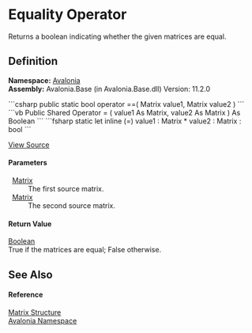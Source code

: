 # Equality Operator


Returns a boolean indicating whether the given matrices are equal.



## Definition
**Namespace:** <a href="N_Avalonia">Avalonia</a>  
**Assembly:** Avalonia.Base (in Avalonia.Base.dll) Version: 11.2.0

<Tabs groupId="api-code-preview">
<TabItem value="csharp" label="C#">
```csharp
public static bool operator ==(
	Matrix value1,
	Matrix value2
)
```
</TabItem>
<TabItem value="vb" label="VB">
```vb
Public Shared Operator = ( 
	value1 As Matrix,
	value2 As Matrix
) As Boolean
```
</TabItem>
<TabItem value="fsharp" label="F#">
```fsharp
static let inline (=)
        value1 : Matrix * 
        value2 : Matrix  : bool
```
</TabItem>
</Tabs>



<a href="https://github.com/AvaloniaUI/Avalonia/tree/master/src/Avalonia.Base/Matrix.cs#L190" title="View the source code">View Source</a>



#### Parameters
<dl><dt>  <a href="T_Avalonia_Matrix">Matrix</a></dt><dd>The first source matrix.</dd><dt>  <a href="T_Avalonia_Matrix">Matrix</a></dt><dd>The second source matrix.</dd></dl>

#### Return Value
<a href="https://learn.microsoft.com/dotnet/api/system.boolean" target="_blank" rel="noopener noreferrer">Boolean</a>  
True if the matrices are equal; False otherwise.

## See Also


#### Reference
<a href="T_Avalonia_Matrix">Matrix Structure</a>  
<a href="N_Avalonia">Avalonia Namespace</a>  
